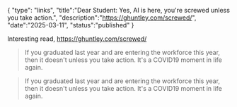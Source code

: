 {
    "type": "links",
    "title":"Dear Student: Yes, AI is here, you're screwed unless you take action.",
    "description":"https://ghuntley.com/screwed/",
    "date":"2025-03-11",
    "status":"published"
}

Interesting read,
https://ghuntley.com/screwed/

> If you graduated last year and are entering the workforce this year, then it doesn't unless you take action. It's a COVID19 moment in life again.

> If you graduated last year and are entering the workforce this year, then it doesn't unless you take action. It's a COVID19 moment in life again.
